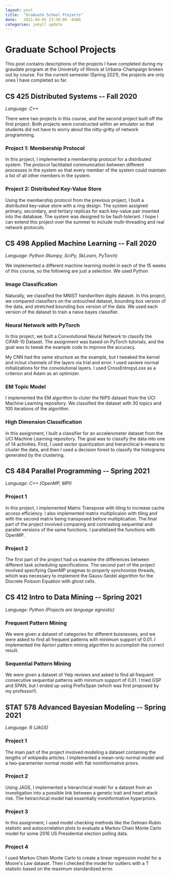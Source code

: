 ```yaml
---
layout: post
title:  "Graduate School Projects"
date:   2021-04-05 23:30:00 -0400
categories: jekyll update
---
```


# Graduate School Projects

This post contains descriptions of the projects I have completed during my graudate program at the University of Illinois at Urbana-Champaign broken out by course. For the current semester (Spring 2021), the projects are only ones I have completed so far.

## CS 425 Distributed Systems -- Fall 2020

_Language: C++_

There were two projects in this course, and the second project built off the first project. Both projects were constructed within an emulator so that students did not have to worry about the nitty-gritty of network programming.

### Project 1: Membership Protocol

In this project, I implemented a membership protocol for a distributed system. The protocol facilitated communication between different processes in the system so that every member of the system could maintain a list of all other members in the system.

### Project 2: Distributed Key-Value Store

Using the membership protocol from the previous project, I built a distributed key-value store with a ring design. The system assigned primary, secondary, and tertiary replicas for each key-value pair inserted into the database. The system was designed to be fault-tolerant. I hope I can extend this project over the summer to include multi-threading and real network protocols.

## CS 498 Applied Machine Learning -- Fall 2020

_Language: Python (Numpy, SciPy, SkLearn, PyTorch)_

We implemented a different machine learning model in each of the 15 weeks of this course, so the following are just a selection. We used Python 

### Image Classification

Naturally, we classified the MNIST handwritten digits dataset. In this project, we compared classifiers on the untouched dataset, bounding box version of the data, and stretched bounding box version of the data. We used each version of the dataset to train a naive bayes classifier.

### Neural Network with PyTorch

In this project, we built a Convolutional Neural Network to classify the CIFAR-10 Dataset. The assignment was based on PyTorch tutorials, and the goal was to tweak the example code to improve the accuracy. 

My CNN had the same structure as the example, but I tweaked the kernel and in/out channels of the layers via trial and error. I used xaviere normal initializations for the convolutional layers. I used CrossEntropyLoss as a criterion and Adam as an optimizer.

### EM Topic Model

I implemented the EM algorithm to cluter the NIPS dataset from the UCI Machine Learning repository. We classified the dataset with 30 topics and 100 iterations of the algorithm.

### High Dimension Classification

In this assignment, I built a classifier for an accelerometer dataset from the UCI Machine Learning repository. The goal was to classify the data into one of 14 activities. First, I used vector quantization and hierarchical k-means to cluster the data, and then I used a decision forest to classify the histograms generated by the clustering.

## CS 484 Parallel Programming -- Spring 2021

_Language: C++ (OpenMP, MPI)_

### Project 1

In this project, I implemented Matrix Transpose with tiling to increase cache access efficiency. I also implemented matrix multiplicaion with tiling and with the second matrix being transposed before multiplication. The final part of the project involved comparing and contrasting sequential and parallel versions of the same functions. I parallelized the functions with OpenMP.

### Project 2

The first part of the project had us examine the differences between different task scheduling specifications. The second part of the project involved specifying OpenMP pragmas to properly synchronize threads, which was necessary to implement the Gauss-Seidel algorithm for the Discrete Poisson Equation with ghost cells.

## CS 412 Intro to Data Mining -- Spring 2021

_Language: Python (Projects are language agnostic)_

### Frequent Pattern Mining

We were given a dataset of categories for different buisnesses, and we were asked to find all frequent patterns with minimum support of 0.01. I implemented the Apriori pattern mining algorithm to accomplish the correct result.

### Sequential Pattern Mining

We were given a dataset of Yelp reviews and asked to find all frequent consecutive sequential patterns with minimum support of 0.01. I tried GSP and SPAN, but I ended up using PrefixSpan (which was first proposed by my professor!).

## STAT 578 Advanced Bayesian Modeling -- Spring 2021

_Language: R (JAGS)_

### Project 1

The main part of the project involved modeling a dataset containing the lengths of wikipedia articles. I implemented a mean-only normal model and a two-paramenter normal model with flat noninformative priors.

### Project 2

Using JAGS, I implemented a hierarchical model for a dataset from an investigation into a possible link between a genetic trait and heart attack risk. The heirarchical model had essentially noninformative hyperpriors.

### Project 3

In this assignment, I used model checking methods like the Gelman-Rubin statistic and autocorrelation plots to evaluate a Markov Chain Monte Carlo model for some 2016 US Presidential election polling data.

### Project 4

I used Markov Chain Monte Carlo to create a linear regression model for a Moore's Law dataset. Then I checked the model for outliers with a T statistic based on the maximum standardized error.